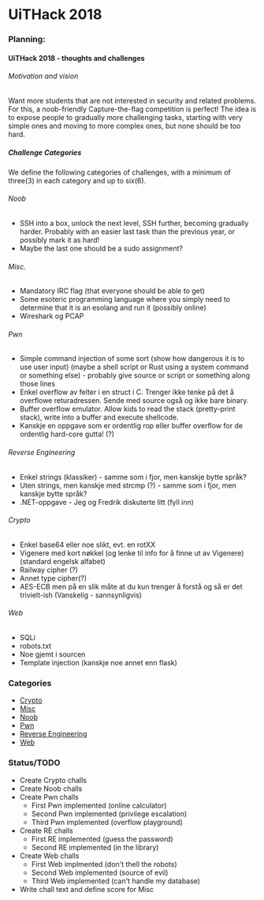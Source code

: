 # UiTHack 2018

### Planning:

#### UiTHack 2018 - thoughts and challenges

###### Motivation and vision
Want more students that are not interested in security and related problems.
For this, a noob-friendly Capture-the-flag competition is perfect!
The idea is to expose people to gradually more challenging tasks, starting with very simple ones and moving to more complex ones, but none should be too hard.

##### Challenge Categories
We define the following categories of challenges, with a minimum of three(3) in each category and up to six(6).
###### Noob
- SSH into a box, unlock the next level, SSH further, becoming gradually harder. Probably with an easier last task than the previous year, or possibly mark it as hard!
- Maybe the last one should be a sudo assignment?

###### Misc.
- Mandatory IRC flag (that everyone should be able to get)
- Some esoteric programming language where you simply need to determine that it is an esolang and run it (possibly online)
- Wireshark og PCAP

###### Pwn
- Simple command injection of some sort (show how dangerous it is to use user input) (maybe a shell script or Rust using a system command or something else) - probably give source or script or something along those lines
- Enkel overflow av felter i en struct i C. Trenger ikke tenke på det å overflowe returadressen. Sende med source også og ikke bare binary.
- Buffer overflow emulator. Allow kids to read the stack (pretty-print stack), write into a buffer and execute shellcode.
- Kanskje en oppgave som er ordentlig rop eller buffer overflow for de ordentlig hard-core gutta! (?)

###### Reverse Engineering
- Enkel strings (klassiker) - samme som i fjor, men kanskje bytte språk?
- Uten strings, men kanskje med strcmp (?) - samme som i fjor, men kanskje bytte språk?
- .NET-oppgave - Jeg og Fredrik diskuterte litt (fyll inn)

###### Crypto
- Enkel base64 eller noe slikt, evt. en rotXX
- Vigenere med kort nøkkel (og lenke til info for å finne ut av Vigenere) (standard engelsk alfabet)
- Railway cipher (?)
- Annet type cipher(?)
- AES-ECB men på en slik måte at du kun trenger å forstå og så er det trivielt-ish (Vanskelig - sannsynligvis) 

###### Web
- SQLi
- robots.txt
- Noe gjemt i sourcen
- Template injection (kanskje noe annet enn flask)

### Categories
- [Crypto](./Crypto)
- [Misc](./Misc)
- [Noob](./Noob)
- [Pwn](./Pwn)
- [Reverse Engineering](./Reverse%20Engineering)
- [Web](./Web)

### Status/TODO
- Create Crypto challs
- Create Noob challs
- Create Pwn challs
    * First Pwn implemented (online calculator)
    * Second Pwn implemented (privilege escalation)
    * Third Pwn implemented (overflow playground)
- Create RE challs
    * First RE implemented (guess the password)
    * Second RE implemented (in the library)
- Create Web challs
    * First Web implmented (don't thell the robots)
    * Second Web implemented (source of evil)
    * Third Web implemented (can't handle my database)
- Write chall text and define score for Misc
